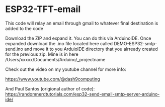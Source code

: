 # ESP32-TFT-email
This code will relay an email through gmail to whatever final destination is added to the code

Download the ZIP and expand it. You can do this via ArduinoIDE.
Once expanded download the .ino file located here called DEMO-ESP32-smtp-send.ino and move it to you ArduioIDE directory that you alrready created for the previous zip. Mine is in here  /Users/xxxxx/Documents/Arduino/_projectname

Check out the video on my youtube channel for more info:

https://www.youtube.com/@dash9computing


And Paul Santos (origional author of code):
https://randomnerdtutorials.com/esp32-send-email-smtp-server-arduino-ide/
